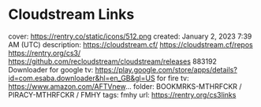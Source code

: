 # Cloudstream Links

cover: https://rentry.co/static/icons/512.png
created: January 2, 2023 7:39 AM (UTC)
description: https://cloudstream.cf/
https://cloudstream.cf/repos
https://rentry.org/cs3/
https://github.com/recloudstream/cloudstream/releases
883192
Downloader
for google tv: https://play.google.com/store/apps/details?id=com.esaba.downloader&hl=en_GB&gl=US
for fire tv: https://www.amazon.com/AFTVnew...
folder: BOOKMRKS-MTHRFCKR / PIRACY-MTHRFCKR / FMHY
tags: fmhy
url: https://rentry.org/cs3links